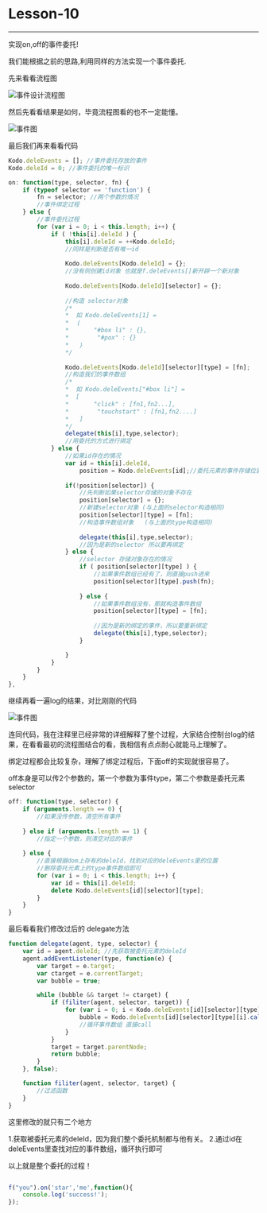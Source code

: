 # Lesson-10

---

实现on,off的事件委托!

我们能根据之前的思路,利用同样的方法实现一个事件委托.

先来看看流程图

![事件设计流程图](http://7xim8z.com1.z0.glb.clouddn.com/on6-3.png)

然后先看看结果是如何，毕竟流程图看的也不一定能懂。

![事件图](http://7xim8z.com1.z0.glb.clouddn.com/on6-4.png)

最后我们再来看看代码

```javascript
Kodo.deleEvents = []; //事件委托存放的事件
Kodo.deleId = 0; //事件委托的唯一标识

on: function(type, selector, fn) {
	if (typeof selector == 'function') {
		fn = selector; //两个参数的情况
		//事件绑定过程
	} else { 
	    //事件委托过程
		for (var i = 0; i < this.length; i++) {
			if ( !this[i].deleId ) {
				this[i].deleId = ++Kodo.deleId;
                //同样是判断是否有唯一id
                
				Kodo.deleEvents[Kodo.deleId] = {};
				//没有则创建id对象 也就是f.deleEvents[]新开辟一个新对象
				
                Kodo.deleEvents[Kodo.deleId][selector] = {};
                
                //构造 selector对象 
                /*
                *  如 Kodo.deleEvents[1] = 
                *  ｛
                *       "#box li" : {},
                *        "#pox" : {}
                *   ｝
                */
                
                Kodo.deleEvents[Kodo.deleId][selector][type] = [fn];
                //构造我们的事件数组
                /*
                *  如 Kodo.deleEvents["#box li"] = 
                *  [
                *       "click" : [fn1,fn2...],
                *        "touchstart" : [fn1,fn2....]
                *   ]
                */
                delegate(this[i],type,selector);
                //用委托的方式进行绑定
			} else {
			    //如果id存在的情况
				var id = this[i].deleId,
                    position = Kodo.deleEvents[id];//委托元素的事件存储位置
                    
                if(!position[selector]) {
                    //先判断如果selector存储的对象不存在
                    position[selector] = {};
                    //新建selector对象 (与上面的selector构造相同)
                    position[selector][type] = [fn];
                    //构造事件数组对象   (与上面的type构造相同)
                    
                    delegate(this[i],type,selector);
                    //因为是新的selector 所以要再绑定
                } else { 
                    //selector 存储对象存在的情况
                    if ( position[selector][type] ) {
                        //如果事件数组已经有了，则直接push进来
                        position[selector][type].push(fn);
                        
                    } else {
                        //如果事件数组没有，那就构造事件数组
                        position[selector][type] = [fn];
                        
                        //因为是新的绑定的事件，所以要重新绑定
                        delegate(this[i],type,selector);
                    }

                }
			}
		}
	}
},

```

继续再看一遍log的结果，对比刚刚的代码

![事件图](http://7xim8z.com1.z0.glb.clouddn.com/on6-4.png)

连同代码，我在注释里已经非常的详细解释了整个过程，大家结合控制台log的结果，在看看最初的流程图结合的看，我相信有点点耐心就能马上理解了。

绑定过程都会比较复杂，理解了绑定过程后，下面off的实现就很容易了。

off本身是可以传2个参数的，第一个参数为事件type，第二个参数是委托元素selector

```javascript
off: function(type, selector) {
	if (arguments.length == 0) {
		//如果没传参数，清空所有事件
	
	} else if (arguments.length == 1) {
		//指定一个参数，则清空对应的事件
		
	} else {
	    //直接根据dom上存有的deleId，找到对应的deleEvents里的位置
	    //删除委托元素上的type事件数组即可
		for (var i = 0; i < this.length; i++) {
			var id = this[i].deleId;
			delete Kodo.deleEvents[id][selector][type];
		}
	}
}
```
最后看看我们修改过后的 delegate方法

```javascript
function delegate(agent, type, selector) {
	var id = agent.deleId; //先获取被委托元素的deleId
	agent.addEventListener(type, function(e) {
		var target = e.target;
		var ctarget = e.currentTarget;
		var bubble = true;

		while (bubble && target != ctarget) {
			if (filiter(agent, selector, target)) {
				for (var i = 0; i < Kodo.deleEvents[id][selector][type].length; i++) {
					bubble = Kodo.deleEvents[id][selector][type][i].call(target, e);
					//循环事件数组 直接call
				}
			}
			target = target.parentNode;
			return bubble;
		}
	}, false);

	function filiter(agent, selector, target) {
		//过滤函数
	}
}
```

这里修改的就只有二个地方

1.获取被委托元素的deleId，因为我们整个委托机制都与他有关。
2.通过id在deleEvents里查找对应的事件数组，循环执行即可

以上就是整个委托的过程！

```javascript

f("you").on('star','me',function(){
    console.log('success!');
});

```

